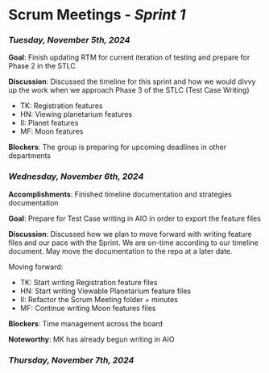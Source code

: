 # Scrum Meetings - *Sprint 1*

### *Tuesday, November 5th, 2024*
**Goal**: Finish updating RTM for current iteration of testing and prepare for Phase 2 in the STLC

**Discussion**: Discussed the timeline for this sprint and how we would divvy up the work when we approach Phase 3 of the STLC (Test Case Writing)
- TK: Registration features
- HN: Viewing planetarium features
- II: Planet features
- MF: Moon features

**Blockers**: The group is preparing for upcoming deadlines in other departments

### *Wednesday, November 6th, 2024*
**Accomplishments**: Finished timeline documentation and strategies documentation

**Goal**: Prepare for Test Case writing in AIO in order to export the feature files

**Discussion**: Discussed how we plan to move forward with writing feature files and our pace with the Sprint. We are on-time according to our timeline document. 
May move the documentation to the repo at a later date. 

Moving forward:
- TK:  Start writing Registration feature files
- HN: Start writing Viewable Planetarium feature files
- II: Refactor the Scrum Meeting folder + minutes
- MF: Continue writing Moon features files

**Blockers**: Time management across the board

**Noteworthy**: MK has already begun writing in AIO

### *Thursday, November 7th, 2024*
